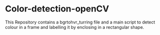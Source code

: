 # Color-detection-openCV
This Repository contains a bgrtohvr_turring file and a main script to detect colour in a frame and labelling it by enclosing in a rectangular shape.   
